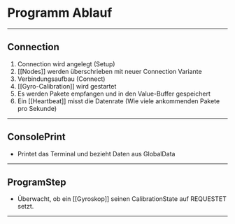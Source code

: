 # Programm Ablauf
___

## Connection
1. Connection wird angelegt (Setup)
2. [[Nodes]] werden überschrieben mit neuer Connection Variante
3. Verbindungsaufbau (Connect)
4. [[Gyro-Calibration]] wird gestartet
5. Es werden Pakete empfangen und in den Value-Buffer gespeichert
6. Ein [[Heartbeat]] misst die Datenrate (Wie viele ankommenden Pakete pro Sekunde)

___

## ConsolePrint
- Printet das Terminal und bezieht Daten aus GlobalData

___

## ProgramStep
- Überwacht, ob ein [[Gyroskop]] seinen CalibrationState auf REQUESTET setzt.

___

